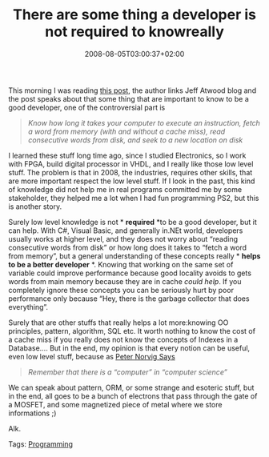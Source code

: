 ﻿---
title: "There are some thing a developer is not required to knowreally"
description: ""
date: 2008-08-05T03:00:37+02:00
draft: false
tags: [General]
categories: [General]
---
This morning I was reading [this post](http://blogs.microsoft.co.il/blogs/dotmad/archive/2008/07/29/there-are-some-things-a-good-developer-is-not-required-to-know.aspx), the author links Jeff Atwood blog and the post speaks about that some thing that are important to know to be a good developer, one of the controversial part is

> *Know how long it takes your computer to execute an instruction, fetch a word from memory (with and without a cache miss), read consecutive words from disk, and seek to a new location on disk*

I learned these stuff long time ago, since I studied Electronics, so I work with FPGA, build digital processor in VHDL, and I really like those low level stuff. The problem is that in 2008, the industries, requires other skills, that are more important respect the low level stuff. If I look in the past, this kind of knowledge did not help me in real programs committed me by some stakeholder, they helped me a lot when I had fun programming PS2, but this is another story.

Surely low level knowledge is not * **required** *to be a good developer, but it can help. With C#, Visual Basic, and generally in.NEt world, developers usually works at higher level, and they does not worry about “reading consecutive words from disk” or how long does it takes to “fetch a word from memory”, but a general understanding of these concepts really * **helps to be a better developer** *. Knowing that working on the same set of variable could improve performance because good locality avoids to gets words from main memory because they are in cache *could help*. If you completely ignore these concepts you can be seriously hurt by poor performance only because “Hey, there is the garbage collector that does everything”.

Surely that are other stuffs that really helps a lot more:knowing OO principles, pattern, algorithm, SQL etc. It worth nothing to know the cost of a cache miss if you really does not know the concepts of Indexes in a Database…. But in the end, my opinion is that every notion can be useful, even low level stuff, because as [Peter Norvig Says](http://www.norvig.com/21-days.html)

> *Remember that there is a “computer” in “computer science”*

We can speak about pattern, ORM, or some strange and esoteric stuff, but in the end, all goes to be a bunch of electrons that pass through the gate of a MOSFET, and some magnetized piece of metal where we store informations ;)

Alk.

Tags: [Programming](http://technorati.com/tag/Programming)

<!--dotnetkickit-->
